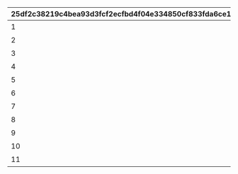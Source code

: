 |25df2c38219c4bea93d3fcf2ecfbd4f04e334850cf833fda6ce15bdfd15d1241|6e056c703cede899449be2d1fbfb9cc9475a9dce56ffe2731b08d3617f7e184a|cc14b7a485d937139f1d4a0d29c342857d5d046d7a4f4b2eb262719f5339801d|e631ecba9146a3ef2b3a0766cd86a0a6af42fa838d3b958f9cb69ff847bf875d|46ed4999d741a03366597ba5bc80ceb8f67ece90ab5d1dae354402b0f9491a24|461e31cae18b445b26f7c5fced29c08341989b942acf1a50cbba22854e0aedd7|b8513c48eb0c41da8e2a08d5bb9fc819708861dfd39a13c2336ea2ab720a4064|ee76187111c7bfa04bb085bda4ea92b04f78ec4268d7fdb3e740a97b5ea20c96|74d7e698f1855e5dbcd150135ac07e01fbc78ad97d6f457f305ad78fe40ae255|c24d9298790b386945ec8095c9f7f8a12562a6f095852b82335225c6082b0bf8|590442cd374ae1bab16c7b7a17e948409511599b46f71c32da286ddf490f4442|b725ba798941dd5aaa4d8cc89b0b496fa837c6fcd67f50cdb09642cef2418751|c1589b61620e952643dc85a9856a7abad7a5b09ec155aafb68802928b2b78cfe|6f020a91a05e183b1c3e369299dcdd647ed8558e0071201f41897913408d2ead|def4e15d26e315efe982e1559e4d4700029e434bae79a9699391ad63a018c184|96a16e94b14459357372b55dfbd371e305545d78ffdacdb992d9be843610bf0f|
| --- | --- | --- | --- | --- | --- | --- | --- | --- | --- | --- | --- | --- | --- | --- | --- |
|1|1|15|12|94002|20000|0|0|0|0|0|0|0|0|0|プリンを15種類食べよう|
|2|1|30|12|94002|30000|0|0|0|0|0|0|0|0|0|プリンを30種類食べよう|
|3|1|40|8|91002|50|0|0|0|0|0|0|0|0|0|プリンを40種類食べよう|
|4|1|50|12|94002|50000|0|0|0|0|0|0|0|0|0|プリンを50種類食べよう|
|5|1|55|8|91002|50|0|0|0|0|0|0|0|0|0|プリンを55種類食べよう|
|6|1|60|12|94002|100000|0|0|0|0|0|0|0|0|0|プリンを60種類食べよう|
|7|1|66|15|11001164|1|8|91002|100|0|0|0|0|0|0|プリンを全66種類食べよう|
|8|2|25|12|94002|50000|0|0|0|0|0|0|0|0|0|プリンノートを25％コンプリートしよう|
|9|2|50|8|91002|50|0|0|0|0|0|0|0|0|0|プリンノートを50％コンプリートしよう|
|10|2|75|12|94002|100000|0|0|0|0|0|0|0|0|0|プリンノートを75％コンプリートしよう|
|11|2|100|16|9000100|1|15|11001165|1|8|91002|100|0|0|0|プリンノートを100％コンプリートしよう|